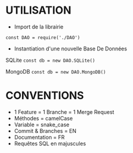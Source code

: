 # UTILISATION
- Import de la librairie

`const DAO = require('./DAO')`

- Instantiation d'une nouvelle Base De Données

SQLite `const db = new DAO.SQLite()`

MongoDB `const db = new DAO.MongoDB()`

# CONVENTIONS
- 1 Feature = 1 Branche = 1 Merge Request
- Méthodes = camelCase
- Variable = snake_case
- Commit & Branches = EN
- Documentation = FR
- Requêtes SQL en majuscules